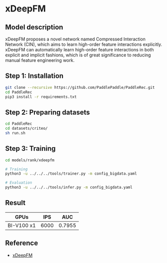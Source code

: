 #  xDeepFM
## Model description
xDeepFM proposes a novel network named Compressed Interaction Network (CIN), which aims to learn high-order feature interactions explicitly. xDeepFM can automatically learn high-order feature interactions in both explicit and implicit fashions, which is of great significance to reducing manual feature engineering work.

## Step 1: Installation

```bash
git clone --recursive https://github.com/PaddlePaddle/PaddleRec.git
cd PaddleRec
pip3 install -r requirements.txt
```

## Step 2: Preparing datasets

```bash
cd PaddleRec
cd datasets/criteo/
sh run.sh
```

## Step 3: Training

```bash
cd models/rank/xdeepfm

# Training
python3 -u ../../../tools/trainer.py -m config_bigdata.yaml

# Evaluation
python3 -u ../../../tools/infer.py -m config_bigdata.yaml
```

## Result
| GPUs        | IPS       | AUC         |
|-------------|-----------|-------------|
| BI-V100 x1  | 6000      | 0.7955      |

## Reference
- [xDeepFM](https://github.com/PaddlePaddle/PaddleRec/tree/master/models/rank/xdeepfm)
